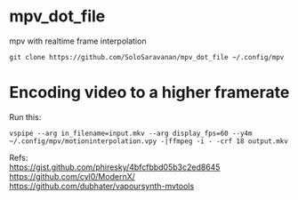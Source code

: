 # mpv_dot_file
mpv with realtime frame interpolation

```
git clone https://github.com/SoloSaravanan/mpv_dot_file ~/.config/mpv
```

# Encoding video to a higher framerate

Run this:
```
vspipe --arg in_filename=input.mkv --arg display_fps=60 --y4m ~/.config/mpv/motioninterpolation.vpy -|ffmpeg -i - -crf 18 output.mkv
```

Refs: <br>
https://gist.github.com/phiresky/4bfcfbbd05b3c2ed8645 <br>
https://github.com/cyl0/ModernX/ <br>
https://github.com/dubhater/vapoursynth-mvtools
